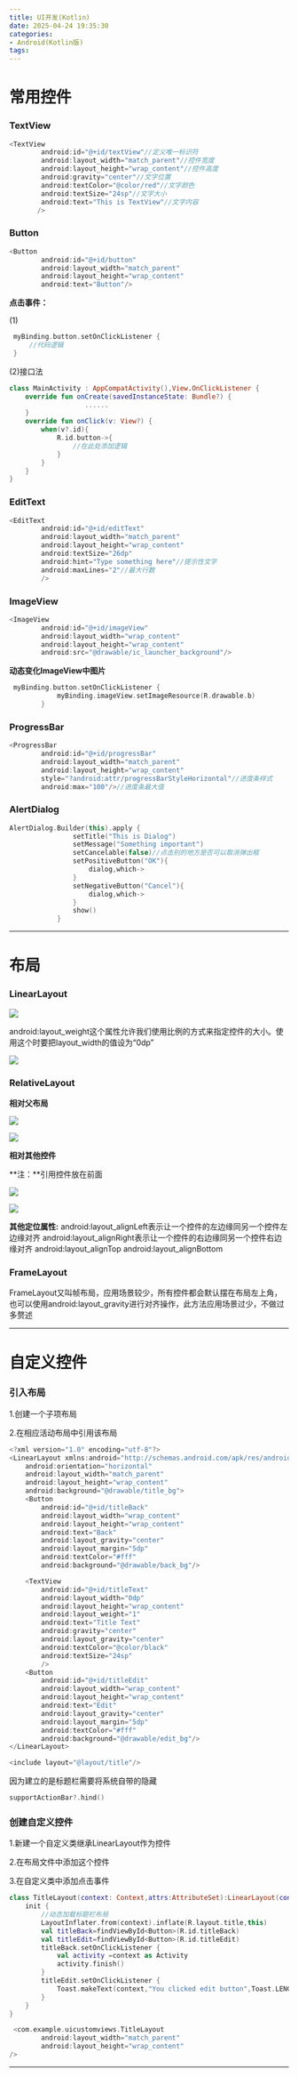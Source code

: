 ```yaml
---
title: UI开发(Kotlin)
date: 2025-04-24 19:35:30
categories:
- Android(Kotlin版)
tags:
---
```


# 常用控件

### TextView

```kotlin
<TextView
        android:id="@+id/textView"//定义唯一标识符
        android:layout_width="match_parent"//控件宽度
        android:layout_height="wrap_content"//控件高度
        android:gravity="center"//文字位置
        android:textColor="@color/red"//文字颜色
        android:textSize="24sp"//文字大小
        android:text="This is TextView"//文字内容
       />
```



### Button

```kotlin
<Button
        android:id="@+id/button"
        android:layout_width="match_parent"
        android:layout_height="wrap_content"
        android:text="Button"/>
```

**点击事件：**

(1)

```kotlin
 myBinding.button.setOnClickListener {
     //代码逻辑
 }
```

(2)接口法

```kotlin
class MainActivity : AppCompatActivity(),View.OnClickListener {
    override fun onCreate(savedInstanceState: Bundle?) {
                   ......
    }
    override fun onClick(v: View?) {
        when(v?.id){
            R.id.button->{
                //在此处添加逻辑
            }
        }
    }
}
```



### EditText

```kotlin
<EditText
        android:id="@+id/editText"
        android:layout_width="match_parent"
        android:layout_height="wrap_content"
        android:textSize="26dp"
        android:hint="Type something here"//提示性文字
        android:maxLines="2"//最大行数
        />
```



### ImageView

```kotlin
<ImageView
        android:id="@+id/imageView"
        android:layout_width="wrap_content"
        android:layout_height="wrap_content"
        android:src="@drawable/ic_launcher_background"/>
```

**动态变化ImageView中图片**

```kotlin
 myBinding.button.setOnClickListener {
            myBinding.imageView.setImageResource(R.drawable.b)
        }
```



### ProgressBar

```kotlin
<ProgressBar
        android:id="@+id/progressBar"
        android:layout_width="match_parent"
        android:layout_height="wrap_content"
        style="?android:attr/progressBarStyleHorizontal"//进度条样式
        android:max="100"/>//进度条最大值
```



### AlertDialog

```kotlin
AlertDialog.Builder(this).apply {
                setTitle("This is Dialog")
                setMessage("Something important")
                setCancelable(false)//点击别的地方是否可以取消弹出框
                setPositiveButton("OK"){
                    dialog,which->
                }
                setNegativeButton("Cancel"){
                    dialog,which->
                }
                show()
            }
```



------

# 布局

### LinearLayout

![](../img/img15.jpg)

android:layout_weight这个属性允许我们使用比例的方式来指定控件的大小。使用这个时要把layout_width的值设为“0dp”

![](../img/img16.jpg)

### RelativeLayout

**相对父布局**

![](../img/img17.jpg)

![](../img/img18.jpg)

**相对其他控件**

**注：**引用控件放在前面

![](../img/img19.jpg)

![](../img/img20.jpg)

**其他定位属性:**
android:layout_alignLeft表示让一个控件的左边缘同另一个控件左边缘对齐
android:layout_alignRight表示让一个控件的右边缘同另一个控件右边缘对齐
android:layout_alignTop
android:layout_alignBottom

### FrameLayout

FrameLayout又叫帧布局，应用场景较少，所有控件都会默认摆在布局左上角，也可以使用android:layout_gravity进行对齐操作，此方法应用场景过少，不做过多赘述

------

# 自定义控件

### 引入布局

1.创建一个子项布局

2.在相应活动布局中引用该布局

```kotlin
<?xml version="1.0" encoding="utf-8"?>
<LinearLayout xmlns:android="http://schemas.android.com/apk/res/android"
    android:orientation="horizontal"
    android:layout_width="match_parent"
    android:layout_height="wrap_content"
    android:background="@drawable/title_bg">
    <Button
        android:id="@+id/titleBack"
        android:layout_width="wrap_content"
        android:layout_height="wrap_content"
        android:text="Back"
        android:layout_gravity="center"
        android:layout_margin="5dp"
        android:textColor="#fff"
        android:background="@drawable/back_bg"/>

    <TextView
        android:id="@+id/titleText"
        android:layout_width="0dp"
        android:layout_height="wrap_content"
        android:layout_weight="1"
        android:text="Title Text"
        android:gravity="center"
        android:layout_gravity="center"
        android:textColor="@color/black"
        android:textSize="24sp"
        />
    <Button
        android:id="@+id/titleEdit"
        android:layout_width="wrap_content"
        android:layout_height="wrap_content"
        android:text="Edit"
        android:layout_gravity="center"
        android:layout_margin="5dp"
        android:textColor="#fff"
        android:background="@drawable/edit_bg"/>
</LinearLayout>
```

```kotlin
<include layout="@layout/title"/>
```

因为建立的是标题栏需要将系统自带的隐藏

```kotlin
supportActionBar?.hind()
```

### 创建自定义控件

1.新建一个自定义类继承LinearLayout作为控件

2.在布局文件中添加这个控件

3.在自定义类中添加点击事件

```kotlin
class TitleLayout(context: Context,attrs:AttributeSet):LinearLayout(context,attrs) {
    init {
        //动态加载标题栏布局
        LayoutInflater.from(context).inflate(R.layout.title,this)
        val titleBack=findViewById<Button>(R.id.titleBack)
        val titleEdit=findViewById<Button>(R.id.titleEdit)
        titleBack.setOnClickListener {
            val activity =context as Activity
            activity.finish()
        }
        titleEdit.setOnClickListener {
            Toast.makeText(context,"You clicked edit button",Toast.LENGTH_SHORT).show()
        }
    }
}
```

```kotlin
 <com.example.uicustomviews.TitleLayout
        android:layout_width="match_parent"
        android:layout_height="wrap_content"
/>
```



------

